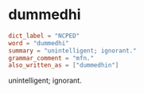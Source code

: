 # dummedhi

``` toml
dict_label = "NCPED"
word = "dummedhi"
summary = "unintelligent; ignorant."
grammar_comment = "mfn."
also_written_as = ["dummedhin"]
```

unintelligent; ignorant.

